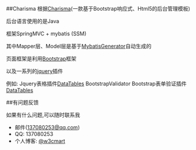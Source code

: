 ##Charisma
根据[Charisma](https://github.com/usmanhalalit/charisma)(一款基于Bootstrap响应式、Html5的后台管理模板)

后台语言使用的是Java

框架SpringMVC + mybatis (SSM)

其中Mapper层、Model层是基于[MybatisGenerator](https://github.com/ailley/MybatisGenerator)自动生成的

页面框架是利用[Bootstrap](https://github.com/twbs/bootstrap)框架

以及一系列的[jquery](https://github.com/jquery/jquery)插件

例如:
    Jquery表格插件[DataTables](https://github.com/DataTables/DataTables)
    BootstrapValidator Bootstrap表单验证插件[DataTables](http://bv.doc.javake.cn/api/)
    
##有问题反馈

如果有什么问题,可以随时联系我

* 邮件(137080253@qq.com)
* QQ: 137080253
* 个人博客: [@w3cmart](http://w3cmart.com/)


